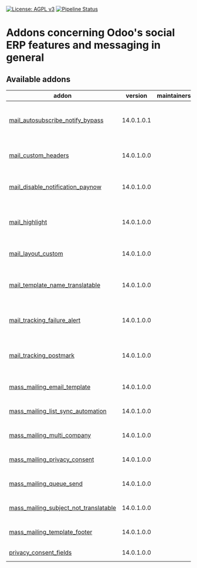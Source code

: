 [![License: AGPL v3](https://img.shields.io/badge/License-AGPL%20v3-blue.svg)](https://www.gnu.org/licenses/agpl-3.0)
[![Pipeline Status](https://gitlab.com/tawasta/odoo/social/badges/14.0-dev/pipeline.svg)](https://gitlab.com/tawasta/odoo/social/-/pipelines/)

Addons concerning Odoo's social ERP features and messaging in general
=====================================================================

[//]: # (addons)

Available addons
----------------
addon | version | maintainers | summary
--- | --- | --- | ---
[mail_autosubscribe_notify_bypass](mail_autosubscribe_notify_bypass/) | 14.0.1.0.1 |  | Model-specific way to not send autosubscribe mails
[mail_custom_headers](mail_custom_headers/) | 14.0.1.0.0 |  | Allow using custom headers when sending email
[mail_disable_notification_paynow](mail_disable_notification_paynow/) | 14.0.1.0.0 |  | Disable Pay Now notification in mail template
[mail_highlight](mail_highlight/) | 14.0.1.0.0 |  | Allows highlighting messages based on subtypes
[mail_layout_custom](mail_layout_custom/) | 14.0.1.0.0 |  | Add a custom layout for mail template
[mail_template_name_translatable](mail_template_name_translatable/) | 14.0.1.0.0 |  | Make mail template name a translatable field
[mail_tracking_failure_alert](mail_tracking_failure_alert/) | 14.0.1.0.0 |  | Alert user by email if message sending fails
[mail_tracking_postmark](mail_tracking_postmark/) | 14.0.1.0.0 |  | This module integrates mail_tracking events with Postmark
[mass_mailing_email_template](mass_mailing_email_template/) | 14.0.1.0.0 |  | Edits mass mailing email template
[mass_mailing_list_sync_automation](mass_mailing_list_sync_automation/) | 14.0.1.0.0 |  | Mass Mailing List Sync Automation
[mass_mailing_multi_company](mass_mailing_multi_company/) | 14.0.1.0.0 |  | Mass mailing multi company
[mass_mailing_privacy_consent](mass_mailing_privacy_consent/) | 14.0.1.0.0 |  | Mass mailing privacy consent
[mass_mailing_queue_send](mass_mailing_queue_send/) | 14.0.1.0.0 |  | Send mass mailing emails with queue
[mass_mailing_subject_not_translatable](mass_mailing_subject_not_translatable/) | 14.0.1.0.0 |  | Mass mailing subject not translatable
[mass_mailing_template_footer](mass_mailing_template_footer/) | 14.0.1.0.0 |  | Mass mailing template footer
[privacy_consent_fields](privacy_consent_fields/) | 14.0.1.0.0 |  | Privacy consent fields

[//]: # (end addons)
